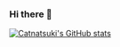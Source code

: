 ### Hi there 👋
[![Catnatsuki's GitHub stats](https://github-readme-stats.vercel.app/api?username=Catnatsuki)](https://github.com/anuraghazra/github-readme-stats)
<!--
**Catnatsuki/Catnatsuki** is a ✨ _special_ ✨ repository because its `README.md` (this file) appears on your GitHub profile.

Here are some ideas to get you started:

- 🔭 I’m currently working on ...
- 🌱 I’m currently learning ...
- 👯 I’m looking to collaborate on ...
- 🤔 I’m looking for help with ...
- 💬 Ask me about ...
- 📫 How to reach me: ...
- 😄 Pronouns: ...
- ⚡ Fun fact: ...
-->
